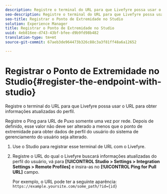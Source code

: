 ```yaml
---
description: Registre o terminal do URL para que Livefyre possa usar o URL para obter informações atualizadas do perfil.
seo-description: Registre o terminal do URL para que Livefyre possa usar o URL para obter informações atualizadas do perfil.
seo-title: Registrar o Ponto de Extremidade no Studio
solution: Experience Manager
title: Registrar o Ponto de Extremidade no Studio
uuid: 4eb816ee-d743-43bf-bfee-d9b9fd98b482
translation-type: tm+mt
source-git-commit: 67aeb3de964473b326c88c3a3f81ff48a6a12652

---
```



# Registrar o Ponto de Extremidade no Studio{#register-the-endpoint-with-studio}

Registre o terminal do URL para que Livefyre possa usar o URL para obter informações atualizadas do perfil.

Registre o Ping para URL de Puxo somente uma vez por rede. Depois de definido, esse valor não deve ser alterado a menos que o ponto de extremidade para obter dados de perfil do usuário do sistema de gerenciamento do usuário seja alterado.

1. Use o Studio para registrar esse terminal de URL com o Livefyre.
1. Registre o URL do qual o Livefyre buscará informações atualizadas do perfil do usuário, vá para **[!UICONTROL Studio > Settings > Integration Settings > Remote Profiles]** e insira-as no **[!UICONTROL Ping for Pull URL]** campo.

   Por exemplo, o URL pode ter a seguinte aparência: `https://example.yoursite.com/some_path/?id={id}`

